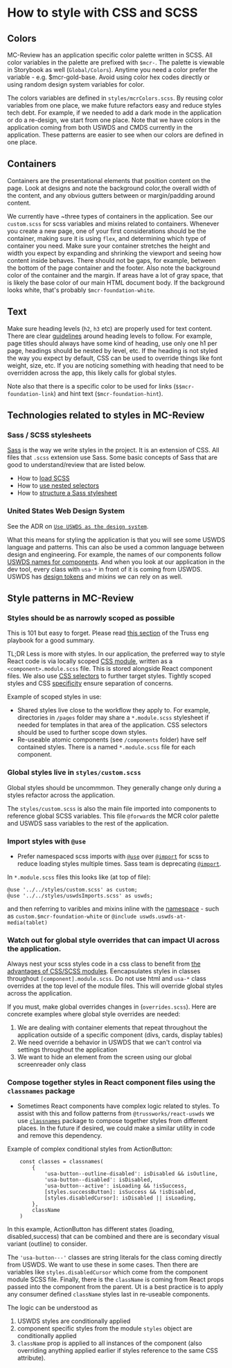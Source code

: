 # How to style with CSS and SCSS

## Colors

MC-Review has an application specific color palette written in SCSS. All color variables in the palette are prefixed with `$mcr-`. The palette is viewable in Storybook as well (`Global/Colors`). Anytime you need a color prefer the variable -  e.g. $mcr-gold-base. Avoid using color hex codes directly or using random design system variables for color.

The colors variables are defined in  `styles/mcrColors.scss`. By reusing color variables from one place, we make future refactors easy and reduce styles tech debt. For example, if we needed to add a dark mode in the application or do a re-design, we start from one place. Note that we have colors in the application coming from both USWDS and CMDS currently in the application. These patterns are easier to see when our colors are defined in one place.

## Containers

Containers are the presentational elements that position content on the page. Look at designs and note the background color,the overall width of the content, and any obvious gutters between or margin/padding around content.

We currently have ~three types of containers in the application. See our `custom.scss` for scss variables and mixins related to containers. Whenever you create a new page, one of your first considerations should be the container, making sure it is using `flex`, and determining which type of container you need. Make sure your container stretches the height and width you expect by expanding and shrinking the viewport and seeing how content inside behaves. There should not be gaps, for example, between the bottom of the page container and the footer. Also note the background color of the container and the margin. If areas have a lot of gray space, that is likely the base color of our main HTML document body. If the background looks white, that's probably  `$mcr-foundation-white`.

## Text

Make sure heading levels (`h2`, `h3` etc) are properly used for text content. There are clear [guidelines](https://developer.mozilla.org/en-US/docs/Web/HTML/Element/Heading_Elements) around heading levels to follow. For example, page titles should always have some kind of heading, use only one h1 per page, headings should be nested by level, etc. If the heading is not styled the way you expect by default, CSS can be used to override things like font weight, size, etc. If you are noticing something with heading that need to be overridden across the app, this likely calls for global styles.

Note also that there is a specific color to be used for links (`$$mcr-foundation-link`) and hint text (`$mcr-foundation-hint`).

## Technologies related to styles in MC-Review

### Sass / SCSS stylesheets

[Sass](https://sass-lang.com/documentation/file.SASS_REFERENCE.html) is the way we write styles in the project. It is an extension of CSS. All files that `.scss` extension use Sass. Some basic concepts of Sass that are good to understand/review that are listed below.

- How to [load SCSS](https://sass-lang.com/documentation/at-rules/use#loading-members)
- How to [use nested selectors](https://sass-lang.com/documentation/style-rules#nesting)
- How to [structure a Sass stylesheet](https://sass-lang.com/documentation/syntax/structure)

###  United States Web Design System

See the ADR on [`Use USWDS as the design system`](../architectural-decision-records/014-use-uswds-design-system.md).

What this means for styling the application is that you will see some USWDS language and patterns. This can also be used a common language between design and engineering. For example, the names of our components follow [USWDS names for components](https://designsystem.digital.gov/components/overview/). And when you look at our application in the dev tool, every class with `usa-*` in front of it is coming from USWDS. USWDS has [design tokens](https://designsystem.digital.gov/design-tokens/) and mixins we can rely on as well.

## Style patterns in MC-Review

### Styles should be as narrowly scoped as possible

This is 101 but easy to forget. Please read [this section](https://github.com/trussworks/Engineering-Playbook/blob/main/docs/web/frontend/developing-ui.md#style-with-css-modules) of the Truss eng playbook for a good summary.

TL;DR Less is more with styles. In our application, the preferred way to style React code is via locally scoped [CSS module](https://github.com/css-modules/css-modules), written as a `<component>.module.scss` file. This is stored alongside React component files. We also use [CSS selectors](https://developer.mozilla.org/en-US/docs/Web/CSS/Reference#selectors) to further target styles. Tightly scoped styles and CSS [specificity](https://developer.mozilla.org/en-US/docs/Web/CSS/Specificity) ensure separation of concerns.

Example of scoped styles in use:
- Shared styles live close to the workflow they apply to. For example, directories in  `/pages` folder may share a `*.module.scss` stylesheet if needed for templates in that area of the application. CSS selectors should be used to further scope down styles.
- Re-useable atomic components (see `/components` folder) have self contained styles. There is a named `*.module.scss` file for each component.


###  Global styles live in `styles/custom.scss`

Global styles should be uncommmon. They generally change only during a styles refactor across the application.

The `styles/custom.scss` is also the main file imported into components to reference global SCSS variables. This file `@forward`s the MCR color palette and USWDS sass variables to the rest of the application.

### Import styles with `@use`
- Prefer namespaced scss imports with [`@use`](https://sass-lang.com/documentation/at-rules/use/) over [`@import`](https://sass-lang.com/documentation/at-rules/import/) for scss to reduce loading styles multiple times. Sass team is deprecating [`@import`](https://github.com/sass/sass/blob/main/accepted/module-system.md#timeline).

In `*.module.scss` files this looks like (at top of file):
```
@use '../../styles/custom.scss' as custom;
@use '../../styles/uswdsImports.scss' as uswds;
```

and then referring to varibles and mixins inline with the [namespace](https://sass-lang.com/documentation/at-rules/use/#choosing-a-namespace) - such as `custom.$mcr-foundation-white` or  `@include uswds.uswds-at-media(tablet)`

### Watch out for global style overrides that can impact UI across the application.

Always nest your scss styles code in a css class to benefit from [the advantages of CSS/SCSS modules](https://css-tricks.com/css-modules-part-1-need/). Eencapsulates styles in classes throughout `[component].module.scss`. Do not use html and `usa-*` class overrides at the top level of the module files. This will override global styles across the application.

If you must, make global overrides changes in (`overrides.scss`). Here are concrete examples where global style overrides are needed:

1. We are dealing with container elements that repeat throughout the application outside of a specific component (divs, cards, display tables)
2. We need override a behavior in USWDS that we can't control via settings throughout the application
3. We want to hide an element from the screen using our global screenreader only class


### Compose together styles in React component files using the `classnames` package

- Sometimes React components have complex logic related to styles. To assist with this and follow patterns from `@trussworks/react-uswds` we use [`classnames`](https://github.com/JedWatson/classnames) package to compose together styles from different places. In the future if desired, we could make a similar utility in code and remove this dependency.

Example of complex conditional styles from ActionButton:

```react
    const classes = classnames(
        {
            'usa-button--outline-disabled': isDisabled && isOutline,
            'usa-button--disabled': isDisabled,
            'usa-button--active': isLoading && !isSuccess,
            [styles.successButton]: isSuccess && !isDisabled,
            [styles.disabledCursor]: isDisabled || isLoading,
        },
        className
    )
```

In this example, ActionButton has different states (loading, disabled,success) that can be combined and there are is secondary visual variant (outline) to consider.

 The `'usa-button---'`  classes are string literals for the class coming directly from USWDS. We want to use these in some cases. Then there are variables like `styles.disabledCursor` which come from the component module SCSS file. Finally, there is the `className` is coming from React props passed into the component from the parent. Ut is a best practice is to apply any consumer defined `className` styles last in re-useable components.

The logic can be understood as

1. USWDS styles are conditionally applied
2. component specific styles from the module `styles` object are conditionally applied
3. `className` prop is applied to all instances of the component (also overriding anything applied earlier if styles reference to the same CSS attribute).

